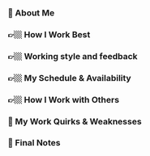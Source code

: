<!-- Unsupported block type: callout -->

<!-- Unsupported block type: callout -->

<!-- Unsupported block type: column_list -->

<!-- Unsupported block type: image -->

### 📣 About Me

### 👉🏼 How I Work Best

### 👉🏼 Working style and feedback

### 👉🏼 My Schedule & Availability

### 👉🏼 How I Work with Others

### 🤠 My Work Quirks & Weaknesses



<!-- Unsupported block type: image -->

### 📌 Final Notes

<!-- Unsupported block type: callout -->









<!-- Unsupported block type: divider -->

<!-- Unsupported block type: callout -->

